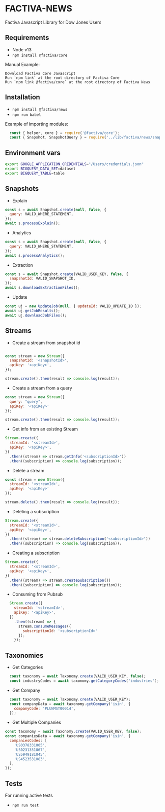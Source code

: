 # FACTIVA-NEWS

Factiva Javascript Library for Dow Jones Users

## Requirements
- Node v13
- `npm install @factiva/core`

Manual Example:
  
    Download Factiva Core Javascript
    Run `npm link` at the root directory of Factiva Core
    Run `npm link @factiva/core` at the root directory of Factiva News

## Installation
- `npm install @factiva/news`
- `npm run babel`

Example of importing modules:

```js
  const { helper, core } = require('@factiva/core');
  const { Snapshot, SnapshotQuery } = require('../lib/factiva/news/snapshot');
```

## Environment vars

``` bash
export GOOGLE_APPLICATION_CREDENTIALS="/Users/credentials.json"
export BIGQUERY_DATA_SET=dataset
export BIGQUERY_TABLE=table
```
## Snapshots

- Explain
```js
const s = await Snapshot.create(null, false, {
  query: VALID_WHERE_STATEMENT,
});
await s.processExplain();
```

- Analytics
```js
const s = await Snapshot.create(null, false, {
  query: VALID_WHERE_STATEMENT,
});
await s.processAnalytics();
```

- Extraction
```js
const s = await Snapshot.create(VALID_USER_KEY, false, {
  snapshotId: VALID_SNAPSHOT_ID,
});
await s.downloadExtractionFiles();
```

- Update
```js
const uj = new UpdateJob(null, { updateId: VALID_UPDATE_ID });
await uj.getJobResults();
await uj.downloadJobFiles();
```

## Streams

- Create a stream from snapshot id
```js

const stream = new Stream({
  snapshotId: '<snapshotId>',
  apiKey: '<apiKey>',
});

stream.create().then(result => console.log(result));
```

- Create a stream from a query
```js
const stream = new Stream({
  query: "query",
  apiKey: '<apiKey>'
});

stream.create().then(result => console.log(result));
```

- Get info from an existing Stream 
```js
Stream.create({
  streamId: '<streamId>',
  apiKey: '<apiKey>',
})
  .then((stream) => stream.getInfo('<subscriptionId>'))
  .then((subscription) => console.log(subscription));
```

- Delete a stream
```js
const stream = new Stream({
  streamId: '<streamId>',
  apiKey: '<apiKey>'
});

stream.delete().then(result => console.log(result));
```

- Deleting a subscription 
```js
Stream.create({
  streamId: '<streamId>',
  apiKey: '<apiKey>',
})
  .then((stream) => stream.deleteSubscription('<subscriptionId>'))
  .then((subscription) => console.log(subscription));
```

- Creating a subscription 
```js
Stream.create({
  streamId: '<streamId>',
  apiKey: '<apiKey>',
})
  .then((stream) => stream.createSubscription())
  .then((subscription) => console.log(subscription));
```

- Consuming from Pubsub
```js
  Stream.create({
    streamId: '<streamId>',
    apiKey: '<apiKey>',
  })
    .then((stream) => {
      stream.consumeMessages({
        subscriptionId: '<subscriptionId>'
      });
    });
```

## Taxonomies

- Get Categories
```js
  const taxonomy = await Taxonomy.create(VALID_USER_KEY, false);
  const industryCodes = await taxonomy.getCategoryCodes('industries');
```

- Get Company
```js
  const taxonomy = await Taxonomy.create(VALID_USER_KEY);
  const companyData = await taxonomy.getCompany('isin', {
    companyCode: 'PLUNMST00014',
  });
```

- Get Multiple Companies
```js
const taxonomy = await Taxonomy.create(VALID_USER_KEY, false);
const companiesData = await taxonomy.getCompany('isin', {
  companiesCodes: [
    'US0378331005',
    'US0231351067',
    'US5949181045',
    'US4523531083',
  ],
});
```

## Tests

For running active tests
- `npm run test`